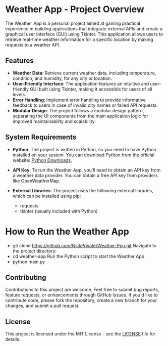 # Weather App - Project Overview

The Weather App is a personal project aimed at gaining practical experience in building applications that integrate external APIs and create a graphical user interface (GUI) using Tkinter. This application allows users to retrieve real-time weather information for a specific location by making requests to a weather API.

## Features

- **Weather Data**: Retrieve current weather data, including temperature, condition, and humidity, for any city or location.
- **User-Friendly Interface**: The application features an intuitive and user-friendly GUI built using Tkinter, making it accessible for users of all levels.
- **Error Handling**: Implement error handling to provide informative feedback to users in case of invalid city names or failed API requests.
- **Modular Design**: The project follows a modular design pattern, separating the UI components from the main application logic for improved maintainability and scalability.

## System Requirements

- **Python**: The project is written in Python, so you need to have Python installed on your system.
 You can download Python from the official website: [Python Downloads](https://www.python.org/downloads/).

- **API Key**: To run the Weather App, you'll need to obtain an API key from a weather data provider.
  You can obtain a free API key from providers like OpenWeatherMap.

- **External Libraries**: The project uses the following external libraries, which can be installed using pip:
  - requests
  - tkinter (usually included with Python)

# How to Run the Weather App
  - git clone https://github.com/NickPrivate/Weather-Ppp.git
Navigate to the project directory:
  - cd weather-app
Run the Python script to start the Weather App
  - python main.py

## Contributing
Contributions to this project are welcome. Feel free to submit bug reports, feature requests, or enhancements through GitHub Issues.
If you'd like to contribute code, please fork the repository, create a new branch for your changes, and submit a pull request.

## License

This project is licensed under the MIT License - see the [LICENSE](LICENSE) file for details.
